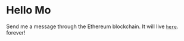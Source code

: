 # Hello Mo

Send me a message through the Ethereum blockchain. It will live [`here`](https://hello-mo-dapp.herokuapp.com/). forever!
